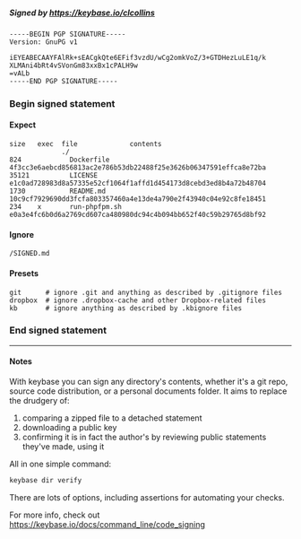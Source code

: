 ##### Signed by https://keybase.io/clcollins
```
-----BEGIN PGP SIGNATURE-----
Version: GnuPG v1

iEYEABECAAYFAlRk+sEACgkQte6EFif3vzdU/wCg2omkVoZ/3+GTDHezLuLE1q/k
XLMAni4bRt4vSVonGm83xxBx1cPALH9w
=vALb
-----END PGP SIGNATURE-----

```

<!-- END SIGNATURES -->

### Begin signed statement 

#### Expect

```
size   exec  file             contents                                                        
             ./                                                                               
824            Dockerfile     4f3cc3e6aebcd856813ac2e786b53db22488f25e3626b06347591effca8e72ba
35121          LICENSE        e1c0ad728983d8a57335e52cf1064f1affd1d454173d8cebd3ed8b4a72b48704
1730           README.md      10c9cf7929690dd3fcfa803357460a4e13de4a790e2f43940c04e92c8fe18451
234    x       run-phpfpm.sh  e0a3e4fc6b0d6a2769cd607ca480980dc94c4b094bb652f40c59b29765d8bf92
```

#### Ignore

```
/SIGNED.md
```

#### Presets

```
git      # ignore .git and anything as described by .gitignore files
dropbox  # ignore .dropbox-cache and other Dropbox-related files    
kb       # ignore anything as described by .kbignore files          
```

<!-- summarize version = 0.0.9 -->

### End signed statement

<hr>

#### Notes

With keybase you can sign any directory's contents, whether it's a git repo,
source code distribution, or a personal documents folder. It aims to replace the drudgery of:

  1. comparing a zipped file to a detached statement
  2. downloading a public key
  3. confirming it is in fact the author's by reviewing public statements they've made, using it

All in one simple command:

```bash
keybase dir verify
```

There are lots of options, including assertions for automating your checks.

For more info, check out https://keybase.io/docs/command_line/code_signing